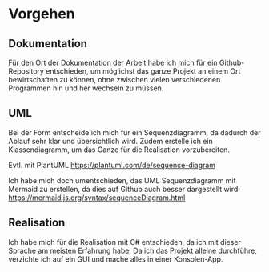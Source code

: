 # Vorgehen

## Dokumentation

Für den Ort der Dokumentation der Arbeit habe ich mich für ein Github-Repository entschieden,
um möglichst das ganze Projekt an einem Ort bewirtschaften zu können, ohne zwischen vielen verschiedenen
Programmen hin und her wechseln zu müssen.

## UML

Bei der Form entscheide ich mich für ein Sequenzdiagramm, da dadurch der Ablauf sehr klar und übersichtlich wird.
Zudem erstelle ich ein Klassendiagramm, um das Ganze für die Realisation vorzubereiten.

Evtl. mit PlantUML https://plantuml.com/de/sequence-diagram

Ich habe mich doch umentschieden, das UML Sequenzdiagramm mit Mermaid zu erstellen, da dies auf Github auch besser
dargestellt wird: https://mermaid.js.org/syntax/sequenceDiagram.html

## Realisation

Ich habe mich für die Realisation mit C# entschieden, da ich mit dieser Sprache am meisten Erfahrung habe. Da ich
das Projekt alleine durchführe, verzichte ich auf ein GUI und mache alles in einer Konsolen-App.

